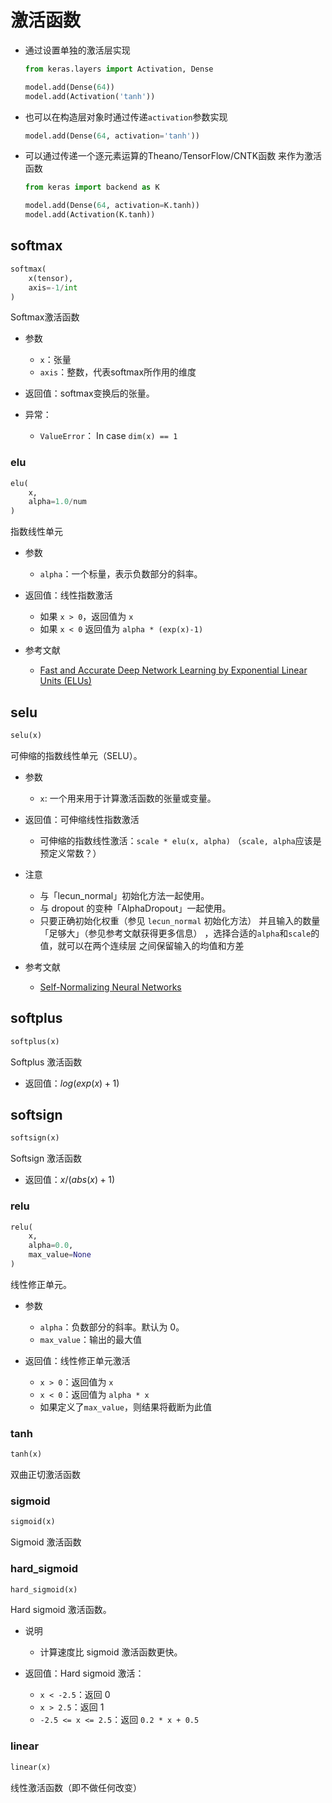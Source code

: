 #	激活函数

-	通过设置单独的激活层实现
	```python
	from keras.layers import Activation, Dense

	model.add(Dense(64))
	model.add(Activation('tanh'))
	```

-	也可以在构造层对象时通过传递`activation`参数实现

	```python
	model.add(Dense(64, activation='tanh'))
	```

-	可以通过传递一个逐元素运算的Theano/TensorFlow/CNTK函数
	来作为激活函数

	```python
	from keras import backend as K

	model.add(Dense(64, activation=K.tanh))
	model.add(Activation(K.tanh))
	```
##	softmax


```python
softmax(
	x(tensor),
	axis=-1/int
)
```

Softmax激活函数

-	参数

	-	`x`：张量
	-	`axis`：整数，代表softmax所作用的维度

-	返回值：softmax变换后的张量。

-	异常：

	-	`ValueError`： In case `dim(x) == 1`

###	elu

```python
elu(
	x,
	alpha=1.0/num
)
```

指数线性单元

-	参数
	-	`alpha`：一个标量，表示负数部分的斜率。

-	返回值：线性指数激活
	-	如果 `x > 0`，返回值为 `x`
	-	如果 `x < 0` 返回值为 `alpha * (exp(x)-1)`

-	参考文献
	-	[Fast and Accurate Deep Network Learning by Exponential Linear Units (ELUs)](https://arxiv.org/abs/1511.07289)

##	selu

```python
selu(x)
```

可伸缩的指数线性单元（SELU）。


-	参数
	-	`x`: 一个用来用于计算激活函数的张量或变量。

-	返回值：可伸缩线性指数激活
	-	可伸缩的指数线性激活：`scale * elu(x, alpha)`
		（`scale, alpha`应该是预定义常数？）

-	注意
	-	与「lecun_normal」初始化方法一起使用。
	-	与 dropout 的变种「AlphaDropout」一起使用。
	-	只要正确初始化权重（参见 `lecun_normal` 初始化方法）
		并且输入的数量「足够大」（参见参考文献获得更多信息）
		，选择合适的`alpha`和`scale`的值，就可以在两个连续层
		之间保留输入的均值和方差

-	参考文献
	-	[Self-Normalizing Neural Networks](https://arxiv.org/abs/1706.02515)

##	softplus

```python
softplus(x)
```

Softplus 激活函数

-	返回值：$log(exp(x) + 1)$

##	softsign


```python
softsign(x)
```

Softsign 激活函数

-	返回值：$x / (abs(x) + 1)$

### relu


```python
relu(
	x,
	alpha=0.0,
	max_value=None
)
```

线性修正单元。

-	参数
	-	`alpha`：负数部分的斜率。默认为 0。
	-	 `max_value`：输出的最大值

-	返回值：线性修正单元激活
	-	`x > 0`：返回值为 `x`
	-	`x < 0`：返回值为 `alpha * x`
	-	如果定义了`max_value`，则结果将截断为此值

### tanh

```python
tanh(x)
```

双曲正切激活函数

### sigmoid


```python
sigmoid(x)
```

Sigmoid 激活函数

### hard_sigmoid

```python
hard_sigmoid(x)
```

Hard sigmoid 激活函数。

-	说明
	-	计算速度比 sigmoid 激活函数更快。

-	返回值：Hard sigmoid 激活：
	-	`x < -2.5`：返回 0
	-	`x > 2.5`：返回 1
	-	`-2.5 <= x <= 2.5`：返回 `0.2 * x + 0.5`

### linear


```python
linear(x)
```

线性激活函数（即不做任何改变）


